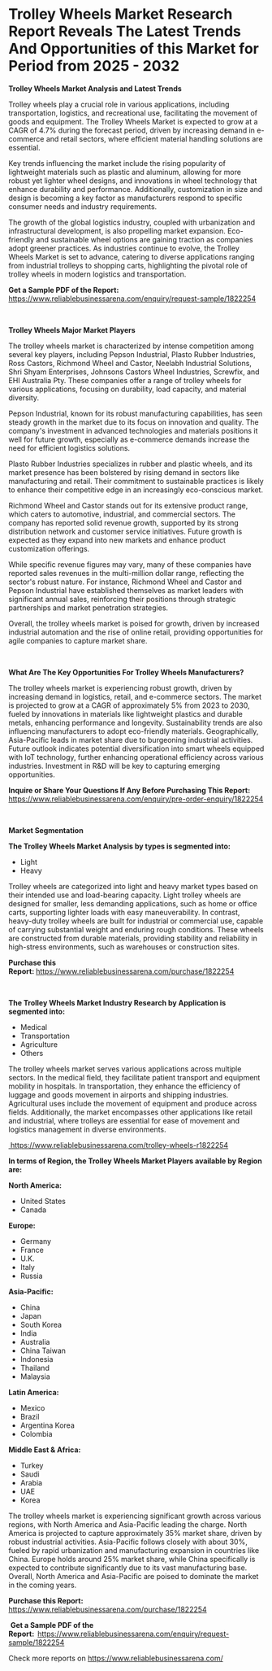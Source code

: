 <p><h1>Trolley Wheels Market Research Report Reveals The Latest Trends And Opportunities of this Market for Period from 2025 - 2032</h1></p><p><strong>Trolley Wheels Market Analysis and Latest Trends</strong></p>
<p><p>Trolley wheels play a crucial role in various applications, including transportation, logistics, and recreational use, facilitating the movement of goods and equipment. The Trolley Wheels Market is expected to grow at a CAGR of 4.7% during the forecast period, driven by increasing demand in e-commerce and retail sectors, where efficient material handling solutions are essential. </p><p>Key trends influencing the market include the rising popularity of lightweight materials such as plastic and aluminum, allowing for more robust yet lighter wheel designs, and innovations in wheel technology that enhance durability and performance. Additionally, customization in size and design is becoming a key factor as manufacturers respond to specific consumer needs and industry requirements. </p><p>The growth of the global logistics industry, coupled with urbanization and infrastructural development, is also propelling market expansion. Eco-friendly and sustainable wheel options are gaining traction as companies adopt greener practices. As industries continue to evolve, the Trolley Wheels Market is set to advance, catering to diverse applications ranging from industrial trolleys to shopping carts, highlighting the pivotal role of trolley wheels in modern logistics and transportation.</p></p>
<p><strong>Get a Sample PDF of the Report:&nbsp;</strong> <a href="https://www.reliablebusinessarena.com/enquiry/request-sample/1822254?utm_campaign=3346&utm_medium=2&utm_source=Github&utm_content=ia&utm_term=09042025&utm_id=trolley-wheels">https://www.reliablebusinessarena.com/enquiry/request-sample/1822254</a></p>
<p>&nbsp;</p>
<p><strong>Trolley Wheels Major Market Players</strong></p>
<p><p>The trolley wheels market is characterized by intense competition among several key players, including Pepson Industrial, Plasto Rubber Industries, Ross Castors, Richmond Wheel and Castor, Neelabh Industrial Solutions, Shri Shyam Enterprises, Johnsons Castors Wheel Industries, Screwfix, and EHI Australia Pty. These companies offer a range of trolley wheels for various applications, focusing on durability, load capacity, and material diversity.</p><p>Pepson Industrial, known for its robust manufacturing capabilities, has seen steady growth in the market due to its focus on innovation and quality. The company's investment in advanced technologies and materials positions it well for future growth, especially as e-commerce demands increase the need for efficient logistics solutions.</p><p>Plasto Rubber Industries specializes in rubber and plastic wheels, and its market presence has been bolstered by rising demand in sectors like manufacturing and retail. Their commitment to sustainable practices is likely to enhance their competitive edge in an increasingly eco-conscious market.</p><p>Richmond Wheel and Castor stands out for its extensive product range, which caters to automotive, industrial, and commercial sectors. The company has reported solid revenue growth, supported by its strong distribution network and customer service initiatives. Future growth is expected as they expand into new markets and enhance product customization offerings.</p><p>While specific revenue figures may vary, many of these companies have reported sales revenues in the multi-million dollar range, reflecting the sector's robust nature. For instance, Richmond Wheel and Castor and Pepson Industrial have established themselves as market leaders with significant annual sales, reinforcing their positions through strategic partnerships and market penetration strategies.</p><p>Overall, the trolley wheels market is poised for growth, driven by increased industrial automation and the rise of online retail, providing opportunities for agile companies to capture market share.</p></p>
<p>&nbsp;</p>
<p><strong>What Are The Key Opportunities For Trolley Wheels Manufacturers?</strong></p>
<p><p>The trolley wheels market is experiencing robust growth, driven by increasing demand in logistics, retail, and e-commerce sectors. The market is projected to grow at a CAGR of approximately 5% from 2023 to 2030, fueled by innovations in materials like lightweight plastics and durable metals, enhancing performance and longevity. Sustainability trends are also influencing manufacturers to adopt eco-friendly materials. Geographically, Asia-Pacific leads in market share due to burgeoning industrial activities. Future outlook indicates potential diversification into smart wheels equipped with IoT technology, further enhancing operational efficiency across various industries. Investment in R&D will be key to capturing emerging opportunities.</p></p>
<p><strong>Inquire or Share Your Questions If Any Before Purchasing This Report:</strong> <a href="https://www.reliablebusinessarena.com/enquiry/pre-order-enquiry/1822254?utm_campaign=3346&utm_medium=2&utm_source=Github&utm_content=ia&utm_term=09042025&utm_id=trolley-wheels">https://www.reliablebusinessarena.com/enquiry/pre-order-enquiry/1822254</a></p>
<p>&nbsp;</p>
<p><strong>Market Segmentation</strong></p>
<p><strong>The Trolley Wheels Market Analysis by types is segmented into:</strong></p>
<p><ul><li>Light</li><li>Heavy</li></ul></p>
<p><p>Trolley wheels are categorized into light and heavy market types based on their intended use and load-bearing capacity. Light trolley wheels are designed for smaller, less demanding applications, such as home or office carts, supporting lighter loads with easy maneuverability. In contrast, heavy-duty trolley wheels are built for industrial or commercial use, capable of carrying substantial weight and enduring rough conditions. These wheels are constructed from durable materials, providing stability and reliability in high-stress environments, such as warehouses or construction sites.</p></p>
<p><strong>Purchase this Report:&nbsp;</strong><a href="https://www.reliablebusinessarena.com/purchase/1822254?utm_campaign=3346&utm_medium=2&utm_source=Github&utm_content=ia&utm_term=09042025&utm_id=trolley-wheels">https://www.reliablebusinessarena.com/purchase/1822254</a></p>
<p>&nbsp;</p>
<p><strong>The Trolley Wheels Market Industry Research by Application is segmented into:</strong></p>
<p><ul><li>Medical</li><li>Transportation</li><li>Agriculture</li><li>Others</li></ul></p>
<p><p>The trolley wheels market serves various applications across multiple sectors. In the medical field, they facilitate patient transport and equipment mobility in hospitals. In transportation, they enhance the efficiency of luggage and goods movement in airports and shipping industries. Agricultural uses include the movement of equipment and produce across fields. Additionally, the market encompasses other applications like retail and industrial, where trolleys are essential for ease of movement and logistics management in diverse environments.</p></p>
<p><a href="https://www.reliablebusinessarena.com/trolley-wheels-r1822254?utm_campaign=3346&utm_medium=2&utm_source=Github&utm_content=ia&utm_term=09042025&utm_id=trolley-wheels">&nbsp;https://www.reliablebusinessarena.com/trolley-wheels-r1822254</a></p>
<p><strong>In terms of Region, the Trolley Wheels Market Players available by Region are:</strong></p>
<p>
    <p> <strong> North America: </strong>
        <ul>
            <li>United States</li>
            <li>Canada</li>
        </ul>
        </p> 
    <p> <strong> Europe: </strong>
        <ul>
            <li>Germany</li>
            <li>France</li>
            <li>U.K.</li>
            <li>Italy</li>
            <li>Russia</li>
        </ul>
        </p> 
    <p> <strong> Asia-Pacific: </strong>
        <ul>
            <li>China</li>
            <li>Japan</li>
            <li>South Korea</li>
            <li>India</li>
            <li>Australia</li>
            <li>China Taiwan</li>
            <li>Indonesia</li>
            <li>Thailand</li>
            <li>Malaysia</li>
        </ul>
        </p> 
    <p> <strong> Latin America: </strong>
        <ul>
            <li>Mexico</li>
            <li>Brazil</li>
            <li>Argentina Korea</li>
            <li>Colombia</li>
        </ul>
        </p> 
    <p> <strong> Middle East & Africa: </strong>
        <ul>
            <li>Turkey</li>
            <li>Saudi</li>
            <li>Arabia</li>
            <li>UAE</li>
            <li>Korea</li>
        </ul>
    </p>
    </p>
<p><p>The trolley wheels market is experiencing significant growth across various regions, with North America and Asia-Pacific leading the charge. North America is projected to capture approximately 35% market share, driven by robust industrial activities. Asia-Pacific follows closely with about 30%, fueled by rapid urbanization and manufacturing expansion in countries like China. Europe holds around 25% market share, while China specifically is expected to contribute significantly due to its vast manufacturing base. Overall, North America and Asia-Pacific are poised to dominate the market in the coming years.</p></p>
<p><strong>Purchase this Report: </strong><a href="https://www.reliablebusinessarena.com/purchase/1822254?utm_campaign=3346&utm_medium=2&utm_source=Github&utm_content=ia&utm_term=09042025&utm_id=trolley-wheels">https://www.reliablebusinessarena.com/purchase/1822254</a></p>
<p>&nbsp;<strong>Get a Sample PDF of the Report:&nbsp;&nbsp;</strong><a href="https://www.reliablebusinessarena.com/enquiry/request-sample/1822254?utm_campaign=3346&utm_medium=2&utm_source=Github&utm_content=ia&utm_term=09042025&utm_id=trolley-wheels">https://www.reliablebusinessarena.com/enquiry/request-sample/1822254</a></p>
<p><strong></strong></p>
<p>Check more reports on <a href="https://www.reliablebusinessarena.com/?utm_campaign=3346&utm_medium=2&utm_source=Github&utm_content=ia&utm_term=09042025&utm_id=trolley-wheels">https://www.reliablebusinessarena.com/</a></p>